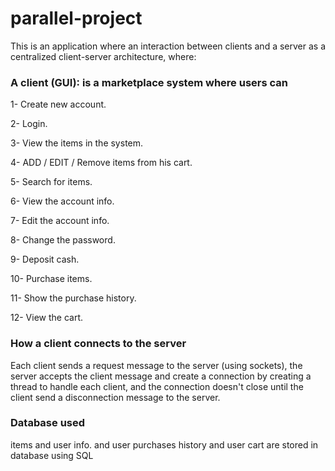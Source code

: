 # parallel-project

This is an application where an interaction between clients and a server as a centralized client-server architecture, where:

### A client (GUI): is a marketplace system where users can
1- Create new account.

2- Login.

3- View the items in the system.

4- ADD / EDIT / Remove items from his cart.

5- Search for items.

6- View the account info.

7- Edit the account info.

8- Change the password.

9- Deposit cash.

10- Purchase items.

11- Show the purchase history.

12- View the cart.

### How a client connects to the server
Each client sends a request message to the server (using sockets), the server accepts the client message and create a connection by creating a thread to handle each client, and the connection doesn't close until the client send a disconnection message to the server.

### Database used
items and user info. and user purchases history and user cart are stored in database using SQL
